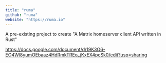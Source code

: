 ```yaml
---
title: "ruma"
github: "ruma"
website: "https://ruma.io"
---
```


A pre-existing project to create "A Matrix homeserver client API written in Rust"

https://docs.google.com/document/d/19K3O6-EO4Wl8yumOEbaaz4HdRmkTREo_jKxEX4pcSk0/edit?usp=sharing
